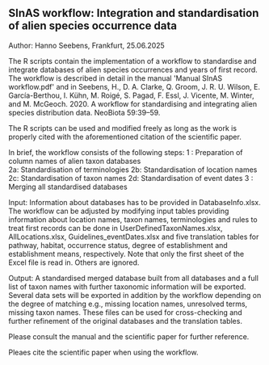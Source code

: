 ## SInAS workflow: Integration and standardisation of alien species occurrence data
Author: Hanno Seebens, Frankfurt, 25.06.2025

The R scripts contain the implementation of a workflow to standardise and integrate 
databases of alien species occurrences and years of first record. The workflow is 
described in detail in the manual 'Manual SInAS workflow.pdf' and in Seebens, H., 
D. A. Clarke, Q. Groom, J. R. U. Wilson, E. García-Berthou, I. Kühn, M. Roigé, 
S. Pagad, F. Essl, J. Vicente, M. Winter, and M. McGeoch. 2020. A workflow for 
standardising and integrating alien species distribution data. NeoBiota 59:39–59.

The R scripts can be used and modified freely as long as the work is properly cited
with the aforementioned citation of the scientific paper.

In brief, the workflow consists of the following steps:
1 : Preparation of column names of alien taxon databases  
2a: Standardisation of terminologies
2b: Standardisation of location names
2c: Standardisation of taxon names
2d: Standardisation of event dates 
3 : Merging all standardised databases

Input: 
Information about databases has to be provided in DatabaseInfo.xlsx.
The workflow can be adjusted by modifying input tables providing information about
location names, taxon names, terminologies and rules to treat first records can be
done in UserDefinedTaxonNames.xlsx, AllLocations.xlsx, 
Guidelines_eventDates.xlsx and five translation tables for pathway, habitat, 
occurrence status, degree of establishment and establishment means, respectively.
Note that only the first sheet of the Excel file is read in. Others are ignored.

Output: 
A standardised merged database built from all databases and a full list of taxon names with 
further taxonomic information will be exported.
Several data sets will be exported in addition by the workflow depending on the degree of 
matching e.g., missing location names, unresolved terms, missing taxon names. These 
files can be used for cross-checking and further refinement of the original databases
and the translation tables.

Please consult the manual and the scientific paper for further reference.

Pleaes cite the scientific paper when using the workflow.

